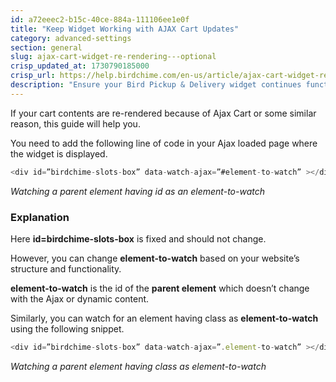```yaml
---
id: a72eeec2-b15c-40ce-884a-111106ee1e0f
title: "Keep Widget Working with AJAX Cart Updates"
category: advanced-settings
section: general
slug: ajax-cart-widget-re-rendering---optional
crisp_updated_at: 1730790185000
crisp_url: https://help.birdchime.com/en-us/article/ajax-cart-widget-re-rendering-optional-1dkfbf0/
description: "Ensure your Bird Pickup & Delivery widget continues functioning when your cart contents are updated through Ajax, JavaScript, or other dynamic technologies. Learn how to implement the data-watch-ajax attribute for seamless widget operation."
---
```


<!-- IMPORTANT: Merged into https://help.birdchime.com/en-us/article/widget-reinitialize-ouobmi/ to be removed -->

If your cart contents are re-rendered because of Ajax Cart or some similar reason, this guide will help you.

You need to add the following line of code in your Ajax loaded page where the widget is displayed.

```javascript
<div id=”birdchime-slots-box” data-watch-ajax=”#element-to-watch” ></div>
```
*Watching a parent element having id as an element-to-watch*

### **Explanation**

Here **id=birdchime-slots-box** is fixed and should not change.

However, you can change **element-to-watch** based on your website’s structure and functionality.

**element-to-watch** is the id of the **parent element** which doesn’t change with the Ajax or dynamic content.

Similarly, you can watch for an element having class as **element-to-watch** using the following snippet.

```javascript
<div id=”birdchime-slots-box” data-watch-ajax=”.element-to-watch” ></div>
```
*Watching a parent element having class as element-to-watch*
